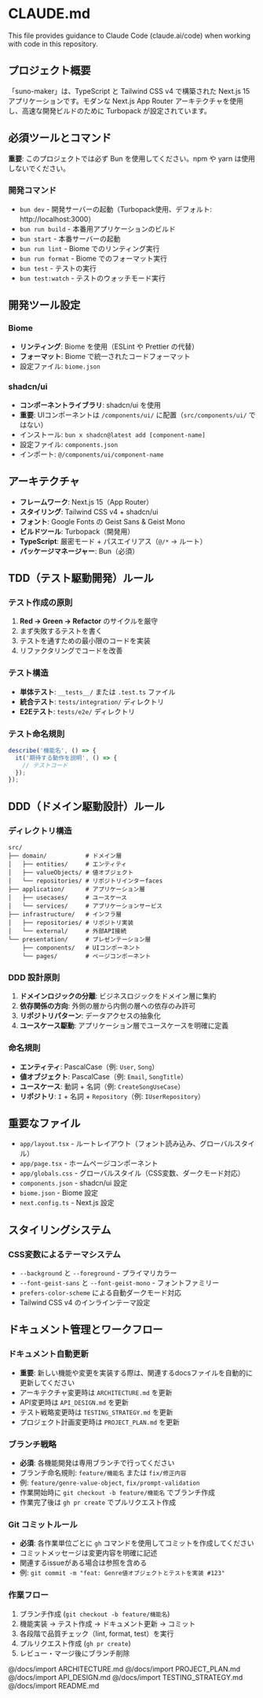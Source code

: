 # CLAUDE.md

This file provides guidance to Claude Code (claude.ai/code) when working with code in this repository.

## プロジェクト概要

「suno-maker」は、TypeScript と Tailwind CSS v4 で構築された Next.js 15 アプリケーションです。モダンな Next.js App Router アーキテクチャを使用し、高速な開発ビルドのために Turbopack が設定されています。

## 必須ツールとコマンド

**重要**: このプロジェクトでは必ず Bun を使用してください。npm や yarn は使用しないでください。

### 開発コマンド
- `bun dev` - 開発サーバーの起動（Turbopack使用、デフォルト: http://localhost:3000）
- `bun run build` - 本番用アプリケーションのビルド
- `bun start` - 本番サーバーの起動
- `bun run lint` - Biome でのリンティング実行
- `bun run format` - Biome でのフォーマット実行
- `bun test` - テストの実行
- `bun test:watch` - テストのウォッチモード実行

## 開発ツール設定

### Biome
- **リンティング**: Biome を使用（ESLint や Prettier の代替）
- **フォーマット**: Biome で統一されたコードフォーマット
- 設定ファイル: `biome.json`

### shadcn/ui
- **コンポーネントライブラリ**: shadcn/ui を使用
- **重要**: UIコンポーネントは `/components/ui/` に配置（`src/components/ui/` ではない）
- インストール: `bun x shadcn@latest add [component-name]`
- 設定ファイル: `components.json`
- インポート: `@/components/ui/component-name`

## アーキテクチャ

- **フレームワーク**: Next.js 15（App Router）
- **スタイリング**: Tailwind CSS v4 + shadcn/ui
- **フォント**: Google Fonts の Geist Sans & Geist Mono
- **ビルドツール**: Turbopack（開発用）
- **TypeScript**: 厳密モード + パスエイリアス（`@/*` → ルート）
- **パッケージマネージャー**: Bun（必須）

## TDD（テスト駆動開発）ルール

### テスト作成の原則
1. **Red → Green → Refactor** のサイクルを厳守
2. まず失敗するテストを書く
3. テストを通すための最小限のコードを実装
4. リファクタリングでコードを改善

### テスト構造
- **単体テスト**: `__tests__/` または `.test.ts` ファイル
- **統合テスト**: `tests/integration/` ディレクトリ
- **E2Eテスト**: `tests/e2e/` ディレクトリ

### テスト命名規則
```typescript
describe('機能名', () => {
  it('期待する動作を説明', () => {
    // テストコード
  });
});
```

## DDD（ドメイン駆動設計）ルール

### ディレクトリ構造
```
src/
├── domain/           # ドメイン層
│   ├── entities/     # エンティティ
│   ├── valueObjects/ # 値オブジェクト
│   └── repositories/ # リポジトリインターfaces
├── application/      # アプリケーション層
│   ├── usecases/     # ユースケース
│   └── services/     # アプリケーションサービス
├── infrastructure/   # インフラ層
│   ├── repositories/ # リポジトリ実装
│   └── external/     # 外部API接続
└── presentation/     # プレゼンテーション層
    ├── components/   # UIコンポーネント
    └── pages/        # ページコンポーネント
```

### DDD 設計原則
1. **ドメインロジックの分離**: ビジネスロジックをドメイン層に集約
2. **依存関係の方向**: 外側の層から内側の層への依存のみ許可
3. **リポジトリパターン**: データアクセスの抽象化
4. **ユースケース駆動**: アプリケーション層でユースケースを明確に定義

### 命名規則
- **エンティティ**: PascalCase（例: `User`, `Song`）
- **値オブジェクト**: PascalCase（例: `Email`, `SongTitle`）
- **ユースケース**: 動詞 + 名詞（例: `CreateSongUseCase`）
- **リポジトリ**: `I` + 名詞 + `Repository`（例: `IUserRepository`）

## 重要なファイル

- `app/layout.tsx` - ルートレイアウト（フォント読み込み、グローバルスタイル）
- `app/page.tsx` - ホームページコンポーネント
- `app/globals.css` - グローバルスタイル（CSS変数、ダークモード対応）
- `components.json` - shadcn/ui 設定
- `biome.json` - Biome 設定
- `next.config.ts` - Next.js 設定

## スタイリングシステム

### CSS変数によるテーマシステム
- `--background` と `--foreground` - プライマリカラー
- `--font-geist-sans` と `--font-geist-mono` - フォントファミリー
- `prefers-color-scheme` による自動ダークモード対応
- Tailwind CSS v4 のインラインテーマ設定

## ドキュメント管理とワークフロー

### ドキュメント自動更新
- **重要**: 新しい機能や変更を実装する際は、関連するdocsファイルを自動的に更新してください
- アーキテクチャ変更時は `ARCHITECTURE.md` を更新
- API変更時は `API_DESIGN.md` を更新
- テスト戦略変更時は `TESTING_STRATEGY.md` を更新
- プロジェクト計画変更時は `PROJECT_PLAN.md` を更新

### ブランチ戦略
- **必須**: 各機能開発は専用ブランチで行ってください
- ブランチ命名規則: `feature/機能名` または `fix/修正内容`
- 例: `feature/genre-value-object`, `fix/prompt-validation`
- 作業開始時に `git checkout -b feature/機能名` でブランチ作成
- 作業完了後は `gh pr create` でプルリクエスト作成

### Git コミットルール
- **必須**: 各作業単位ごとに `gh` コマンドを使用してコミットを作成してください
- コミットメッセージは変更内容を明確に記述
- 関連するissueがある場合は参照を含める
- 例: `git commit -m "feat: Genre値オブジェクトとテストを実装 #123"`

### 作業フロー
1. ブランチ作成 (`git checkout -b feature/機能名`)
2. 機能実装 → テスト作成 → ドキュメント更新 → コミット
3. 各段階で品質チェック（lint, format, test）を実行
4. プルリクエスト作成 (`gh pr create`)
5. レビュー・マージ後にブランチ削除

@/docs/import ARCHITECTURE.md
@/docs/import PROJECT_PLAN.md
@/docs/import API_DESIGN.md
@/docs/import TESTING_STRATEGY.md
@/docs/import README.md
